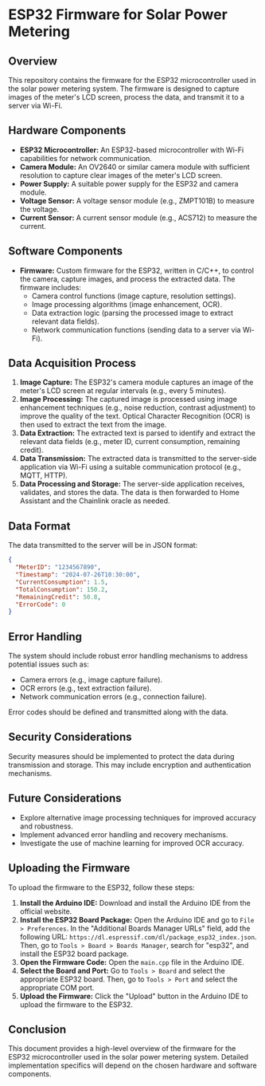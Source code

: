 # ESP32 Firmware for Solar Power Metering

## Overview

This repository contains the firmware for the ESP32 microcontroller used in the solar power metering system. The firmware is designed to capture images of the meter's LCD screen, process the data, and transmit it to a server via Wi-Fi.

## Hardware Components

- **ESP32 Microcontroller:** An ESP32-based microcontroller with Wi-Fi capabilities for network communication.
- **Camera Module:** An OV2640 or similar camera module with sufficient resolution to capture clear images of the meter's LCD screen.
- **Power Supply:** A suitable power supply for the ESP32 and camera module.
- **Voltage Sensor:** A voltage sensor module (e.g., ZMPT101B) to measure the voltage.
- **Current Sensor:** A current sensor module (e.g., ACS712) to measure the current.

## Software Components

- **Firmware:** Custom firmware for the ESP32, written in C/C++, to control the camera, capture images, and process the extracted data. The firmware includes:
  - Camera control functions (image capture, resolution settings).
  - Image processing algorithms (image enhancement, OCR).
  - Data extraction logic (parsing the processed image to extract relevant data fields).
  - Network communication functions (sending data to a server via Wi-Fi).

## Data Acquisition Process

1. **Image Capture:** The ESP32's camera module captures an image of the meter's LCD screen at regular intervals (e.g., every 5 minutes).
2. **Image Processing:** The captured image is processed using image enhancement techniques (e.g., noise reduction, contrast adjustment) to improve the quality of the text. Optical Character Recognition (OCR) is then used to extract the text from the image.
3. **Data Extraction:** The extracted text is parsed to identify and extract the relevant data fields (e.g., meter ID, current consumption, remaining credit).
4. **Data Transmission:** The extracted data is transmitted to the server-side application via Wi-Fi using a suitable communication protocol (e.g., MQTT, HTTP).
5. **Data Processing and Storage:** The server-side application receives, validates, and stores the data. The data is then forwarded to Home Assistant and the Chainlink oracle as needed.

## Data Format

The data transmitted to the server will be in JSON format:

```json
{
  "MeterID": "1234567890",
  "Timestamp": "2024-07-26T10:30:00",
  "CurrentConsumption": 1.5,
  "TotalConsumption": 150.2,
  "RemainingCredit": 50.8,
  "ErrorCode": 0
}
```

## Error Handling

The system should include robust error handling mechanisms to address potential issues such as:

- Camera errors (e.g., image capture failure).
- OCR errors (e.g., text extraction failure).
- Network communication errors (e.g., connection failure).

Error codes should be defined and transmitted along with the data.

## Security Considerations

Security measures should be implemented to protect the data during transmission and storage. This may include encryption and authentication mechanisms.

## Future Considerations

- Explore alternative image processing techniques for improved accuracy and robustness.
- Implement advanced error handling and recovery mechanisms.
- Investigate the use of machine learning for improved OCR accuracy.

## Uploading the Firmware

To upload the firmware to the ESP32, follow these steps:

1. **Install the Arduino IDE:** Download and install the Arduino IDE from the official website.
2. **Install the ESP32 Board Package:** Open the Arduino IDE and go to `File > Preferences`. In the "Additional Boards Manager URLs" field, add the following URL: `https://dl.espressif.com/dl/package_esp32_index.json`. Then, go to `Tools > Board > Boards Manager`, search for "esp32", and install the ESP32 board package.
3. **Open the Firmware Code:** Open the `main.cpp` file in the Arduino IDE.
4. **Select the Board and Port:** Go to `Tools > Board` and select the appropriate ESP32 board. Then, go to `Tools > Port` and select the appropriate COM port.
5. **Upload the Firmware:** Click the "Upload" button in the Arduino IDE to upload the firmware to the ESP32.

## Conclusion

This document provides a high-level overview of the firmware for the ESP32 microcontroller used in the solar power metering system. Detailed implementation specifics will depend on the chosen hardware and software components.
